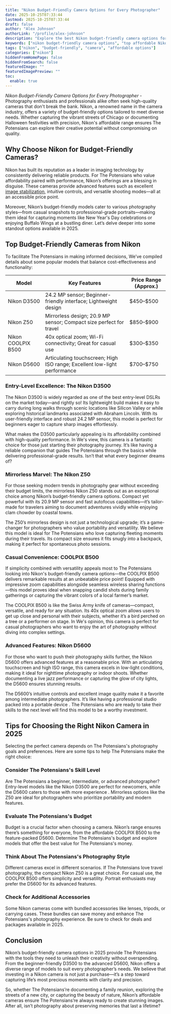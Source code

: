```yaml
---
title: "Nikon Budget-Friendly Camera Options for Every Photographer"
date: 2025-10-25T07:33:44
lastmod: 2025-10-25T07:33:44
draft: false
author: "Alex Johnson"
authorLink: "/profile/alex-johnson"
description: "Explore the best Nikon budget-friendly camera options for 2025, combining affordability with quality. Perfect for beginners and seasoned photographers alike!"
keywords: ["nikon budget-friendly camera options", "top affordable Nikon cameras 2025", "Nikon cameras for budget-conscious photographers"]
tags: ["nikon", "budget-friendly", "camera", "affordable options"]
categories: ["nikon"]
hiddenFromHomePage: false
hiddenFromSearch: false
featuredImage: ""
featuredImagePreview: ""
toc:
  enable: true
---
```


*Nikon Budget-Friendly Camera Options for Every Photographer* - Photography enthusiasts and professionals alike often seek high-quality cameras that don't break the bank. Nikon, a renowned name in the camera industry, offers a variety of budget-friendly options tailored to meet diverse needs. Whether capturing the vibrant streets of Chicago or documenting Halloween festivities with precision, Nikon's affordable range ensures The Potensians can explore their creative potential without compromising on quality. 

## Why Choose Nikon for Budget-Friendly Cameras?

Nikon has built its reputation as a leader in imaging technology by consistently delivering reliable products. For The Potensians who value affordability paired with performance, Nikon’s offerings are a blessing in disguise. These cameras provide advanced features such as excellent [image stabilization](/nikon/nikon-camera-features-for-image-stabilization), intuitive controls, and versatile shooting modes—all at an accessible price point.

Moreover, Nikon’s budget-friendly models cater to various photography styles—from casual snapshots to professional-grade portraits—making them ideal for capturing moments like New Year's Day celebrations or enjoying Buffalo Wings at a bustling diner. Let’s delve deeper into some standout options available in 2025.

## Top Budget-Friendly Cameras from Nikon

To facilitate The Potensians in making informed decisions, We’ve compiled details about some popular models that balance cost-effectiveness and functionality:

<div class="table-responsive">
<table class="html-table">
<thead>
<tr>
<th>Model</th>
<th>Key Features</th>
<th>Price Range (Approx.)</th>
</tr>
</thead>
<tbody>
<tr>
<td>Nikon D3500</td>
<td>24.2 MP sensor; Beginner-friendly interface; Lightweight design</td>
<td>$450–$500</td>
</tr>
<tr>
<td>Nikon Z50</td>
<td>Mirrorless design; 20.9 MP sensor; Compact size perfect for travel</td>
<td>$850–$900</td>
</tr>
<tr>
<td>Nikon COOLPIX B500</td>
<td>40x optical zoom; Wi-Fi connectivity; Great for casual use</td>
<td>$300–$350</td>
</tr>
<tr>
<td>Nikon D5600</td>
<td>Articulating touchscreen; High ISO range; Excellent low-light performance</td>
<td>$700–$750</td>
</tr>
</tbody>
</table>
</div>

### Entry-Level Excellence: The Nikon D3500

The Nikon D3500 is widely regarded as one of the best entry-level DSLRs on the market today—and rightly so! Its lightweight build makes it easy to carry during long walks through scenic locations like Silicon Valley or while exploring historical landmarks associated with Abraham Lincoln. With its user-friendly interface and robust 24.2 MP sensor, this model is perfect for beginners eager to capture sharp images effortlessly.

What makes the D3500 particularly appealing is its affordability combined with high-quality performance. In We's view, this camera is a fantastic choice for those just starting their photography journey. It’s like having a reliable companion that guides The Potensians through the basics while delivering professional-grade results. Isn’t that what every beginner dreams of?

### Mirrorless Marvel: The Nikon Z50

For those seeking modern trends in photography gear without exceeding their budget limits, the mirrorless Nikon Z50 stands out as an exceptional choice among Nikon’s budget-friendly camera options. Compact yet powerful with its 20.9 MP sensor and fast autofocus capabilities—it’s tailor-made for travelers aiming to document adventures vividly while enjoying clam chowder by coastal towns.

The Z50’s mirrorless design is not just a technological upgrade; it’s a game-changer for photographers who value portability and versatility. We believe this model is ideal for The Potensians who love capturing fleeting moments during their travels. Its compact size ensures it fits snugly into a backpack, making it perfect for spontaneous photo sessions.

### Casual Convenience: COOLPIX B500

If simplicity combined with versatility appeals most to The Potensians looking into Nikon's budget-friendly camera options—the COOLPIX B500 delivers remarkable results at an unbeatable price point! Equipped with impressive zoom capabilities alongside seamless wireless sharing functions—this model proves ideal when snapping candid shots during family gatherings or capturing the vibrant colors of a local farmer’s market.

The COOLPIX B500 is like the Swiss Army knife of cameras—compact, versatile, and ready for any situation. Its 40x optical zoom allows users to get up close and personal with their subjects, whether it’s a bird perched on a tree or a performer on stage. In We's opinion, this camera is perfect for casual photographers who want to enjoy the art of photography without diving into complex settings.

### Advanced Features: Nikon D5600

For those who want to push their photography skills further, the Nikon D5600 offers advanced features at a reasonable price. With an articulating touchscreen and high ISO range, this camera excels in low-light conditions, making it ideal for nighttime photography or indoor shoots. Whether documenting a live jazz performance or capturing the glow of city lights, the D5600 ensures stunning results.

The D5600’s intuitive controls and excellent image quality make it a favorite among intermediate photographers. It’s like having a professional studio packed into a portable device . The Potensians who are ready to take their skills to the next level will find this model to be a worthy investment.

## Tips for Choosing the Right Nikon Camera in 2025

Selecting the perfect camera depends on The Potensians's photography goals and preferences. Here are some tips to help The Potensians make the right choice:

### Consider The Potensians's Skill Level

Are The Potensians a beginner, intermediate, or advanced photographer? Entry-level models like the Nikon D3500 are perfect for newcomers, while the D5600 caters to those with more experience . Mirrorless options like the Z50 are ideal for photographers who prioritize portability and modern features.

### Evaluate The Potensians's Budget

Budget is a crucial factor when choosing a camera. Nikon’s range ensures there’s something for everyone, from the affordable COOLPIX B500 to the feature-packed D5600. Determine The Potensians's budget and explore models that offer the best value for The Potensians's money.

### Think About The Potensians's Photography Style

Different cameras excel in different scenarios. If The Potensians love travel photography, the compact Nikon Z50 is a great choice. For casual use, the COOLPIX B500 offers simplicity and versatility. Portrait enthusiasts may prefer the D5600 for its advanced features.

### Check for Additional Accessories

Some Nikon cameras come with bundled accessories like lenses, tripods, or carrying cases. These bundles can save money and enhance The Potensians's photography experience. Be sure to check for deals and packages available in 2025.

## Conclusion

Nikon’s budget-friendly camera options in 2025 provide The Potensians with the tools they need to unleash their creativity without overspending. From the beginner-friendly D3500 to the advanced D5600, Nikon offers a diverse range of models to suit every photographer’s needs. We believe that investing in a Nikon camera is not just a purchase—it’s a step toward capturing life’s most precious moments with clarity and precision.

So, whether The Potensians’re documenting a family reunion, exploring the streets of a new city, or capturing the beauty of nature, Nikon’s affordable cameras ensure The Potensians’re always ready to create stunning images. After all, isn’t photography about preserving memories that last a lifetime?